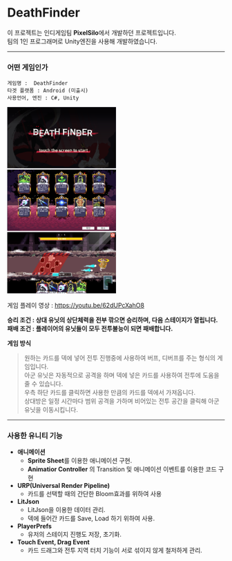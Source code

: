 # DeathFinder
 이 프로젝트는 인디게임팀 **PixelSilo**에서 개발하던 프로젝트입니다.   
 팀의 1인 프로그래머로 Unity엔진을 사용해 개발하였습니다.
 
 -----
### 어떤 게임인가

    게임명 :  DeathFinder
    타겟 플랫폼 : Android (미출시)
    사용언어, 엔진 : C#, Unity
    
 <img src = "./DeathFinder/img/DF1.PNG" width = "50%" height = "50%" title = "px Set" alt = "DF1"></img>
 <img src = "./DeathFinder/img/DF2.PNG" width = "50%" height = "50%" title = "px Set" alt = "DF2"></img>
 <img src = "./DeathFinder/img/DF3.PNG" width = "50%" height = "50%" title = "px Set" alt = "DF3"></img>
 
 게임 플레이 영상 : https://youtu.be/62dUPcXahO8
 
 **승리 조건 : 상대 유닛의 상단체력을 전부 깎으면 승리하며, 다음 스테이지가 열립니다.**   
 **패배 조건 : 플레이어의 유닛들이 모두 전투불능이 되면 패배합니다.**
 
 **게임 방식**  
 > 원하는 카드를 덱에 넣어 전투 진행중에 사용하여 버프, 디버프를 주는 형식의 게임입니다.   
 > 아군 유닛은 자동적으로 공격을 하며 덱에 넣은 카드를 사용하여 전투에 도움을 줄 수 있습니다.   
 > 우측 하단 카드를 클릭하면 사용한 만큼의 카드를 덱에서 가져옵니다.   
 > 상대방은 일정 시간마다 범위 공격을 가하며 비어있는 전투 공간을 클릭해 아군 유닛을 이동시킵니다.   
 
------
### 사용한 유니티 기능
 * **애니메이션**
   * **Sprite Sheet**를 이용한 애니메이션 구현.
   * **Animatior Controller** 의 Transition 및 애니메이션 이벤트를 이용한 코드 구현
 * **URP(Universal Render Pipeline)**
   * 카드를 선택할 때의 간단한 Bloom효과를 위하여 사용
 * **LitJson**
   * LitJson을 이용한 데이터 관리.
   * 덱에 들어간 카드를 Save, Load 하기 위하여 사용.
 * **PlayerPrefs**
   * 유저의 스테이지 진행도 저장, 초기화.
 * **Touch Event, Drag Event**
   * 카드 드래그와 전투 지역 터치 기능이 서로 섞이지 않게 철저하게 관리.
  
